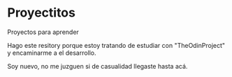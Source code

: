 # Proyectitos
Proyectos para aprender


Hago este resitory porque estoy tratando de estudiar con "TheOdinProject" y encaminarme a el desarrollo.


Soy nuevo, no me juzguen si de casualidad llegaste hasta acá.
